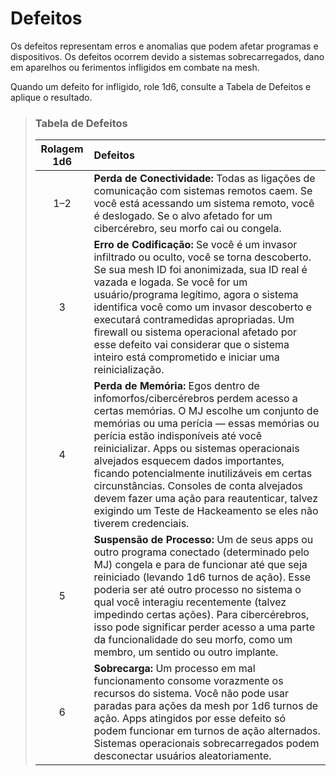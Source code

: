 # Defeitos

Os defeitos representam erros e anomalias que podem afetar programas e dispositivos. Os defeitos ocorrem devido a sistemas sobrecarregados, dano em aparelhos ou ferimentos infligidos em combate na mesh.

Quando um defeito for infligido, role 1d6, consulte a Tabela de Defeitos e aplique o resultado.

<blockquote class="table">

### Tabela de Defeitos

| Rolagem 1d6 | Defeitos                                                                                                                                                                                                                                                                                                                                                                                                                                                                                                   |
|:-----------:|:---------------------------------------------------------------------------------------------------------------------------------------------------------------------------------------------------------------------------------------------------------------------------------------------------------------------------------------------------------------------------------------------------------------------------------------------------------------------------------------------------------- |
|     1–2     | **Perda de Conectividade:** Todas as ligações de comunicação com sistemas remotos caem. Se você está acessando um sistema remoto, você é deslogado. Se o alvo afetado for um cibercérebro, seu morfo cai ou congela.                                                                                                                                                                                                                                                                                       |
|      3      | **Erro de Codificação:** Se você é um invasor infiltrado ou oculto, você se torna descoberto. Se sua mesh ID foi anonimizada, sua ID real é vazada e logada. Se você for um usuário/programa legítimo, agora o sistema identifica você como um invasor descoberto e executará contramedidas apropriadas. Um firewall ou sistema operacional afetado por esse defeito vai considerar que o sistema inteiro está comprometido e iniciar uma reinicialização.                                                 |
|      4      | **Perda de Memória:** Egos dentro de infomorfos/cibercérebros perdem acesso a certas memórias. O MJ escolhe um conjunto de memórias ou uma perícia — essas memórias ou perícia estão indisponíveis até você reinicializar. Apps ou sistemas operacionais alvejados esquecem dados importantes, ficando potencialmente inutilizáveis em certas circunstâncias. Consoles de conta alvejados devem fazer uma ação para reautenticar, talvez exigindo um Teste de Hackeamento se eles não tiverem credenciais. |
|      5      | **Suspensão de Processo:** Um de seus apps ou outro programa conectado (determinado pelo MJ) congela e para de funcionar até que seja reiniciado (levando 1d6 turnos de ação). Esse poderia ser até outro processo no sistema o qual você interagiu recentemente (talvez impedindo certas ações). Para cibercérebros, isso pode significar perder acesso a uma parte da funcionalidade do seu morfo, como um membro, um sentido ou outro implante.                                                         |
|      6      | **Sobrecarga:** Um processo em mal funcionamento consome vorazmente os recursos do sistema. Você não pode usar paradas para ações da mesh por 1d6 turnos de ação. Apps atingidos por esse defeito só podem funcionar em turnos de ação alternados. Sistemas operacionais sobrecarregados podem desconectar usuários aleatoriamente.                                                                                                                                                                        |

</blockquote>
